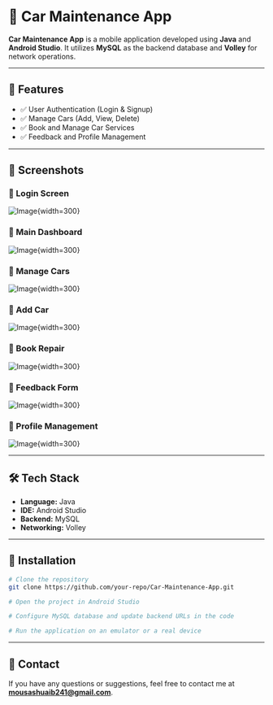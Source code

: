 # 🚗 Car Maintenance App

**Car Maintenance App** is a mobile application developed using **Java** and **Android Studio**. It utilizes **MySQL** as the backend database and **Volley** for network operations.

---

## 📌 Features
- ✅ User Authentication (Login & Signup)
- ✅ Manage Cars (Add, View, Delete)
- ✅ Book and Manage Car Services
- ✅ Feedback and Profile Management

---

## 📱 Screenshots
### 🔹 Login Screen
![Image](https://github.com/user-attachments/assets/60a85a6c-5322-41d2-9e57-f5166e9e9229){width=300}

### 🔹 Main Dashboard
![Image](https://github.com/user-attachments/assets/dd1aa248-86b2-4d7a-b799-c63efcefe046){width=300}

### 🔹 Manage Cars
![Image](https://github.com/user-attachments/assets/0a09e42c-4865-4d39-8566-ce36422c534f){width=300}

### 🔹 Add Car
![Image](https://github.com/user-attachments/assets/c4308751-fb48-4f39-8a61-0bc0fcff74cb){width=300}

### 🔹 Book Repair
![Image](https://github.com/user-attachments/assets/587049e6-0a7c-4e7d-8a51-44d5a727e237){width=300}

### 🔹 Feedback Form
![Image](https://github.com/user-attachments/assets/5aabde25-c79a-405f-86d3-ea030ee9db50){width=300}

### 🔹 Profile Management
![Image](https://github.com/user-attachments/assets/ad6048b6-2f10-4599-ab66-f6358a13c371){width=300}

---

## 🛠️ Tech Stack
- **Language:** Java
- **IDE:** Android Studio
- **Backend:** MySQL
- **Networking:** Volley

---

## 🚀 Installation
```sh
# Clone the repository
git clone https://github.com/your-repo/Car-Maintenance-App.git

# Open the project in Android Studio

# Configure MySQL database and update backend URLs in the code

# Run the application on an emulator or a real device
```

---

## 📩 Contact
If you have any questions or suggestions, feel free to contact me at **mousashuaib241@gmail.com**.
